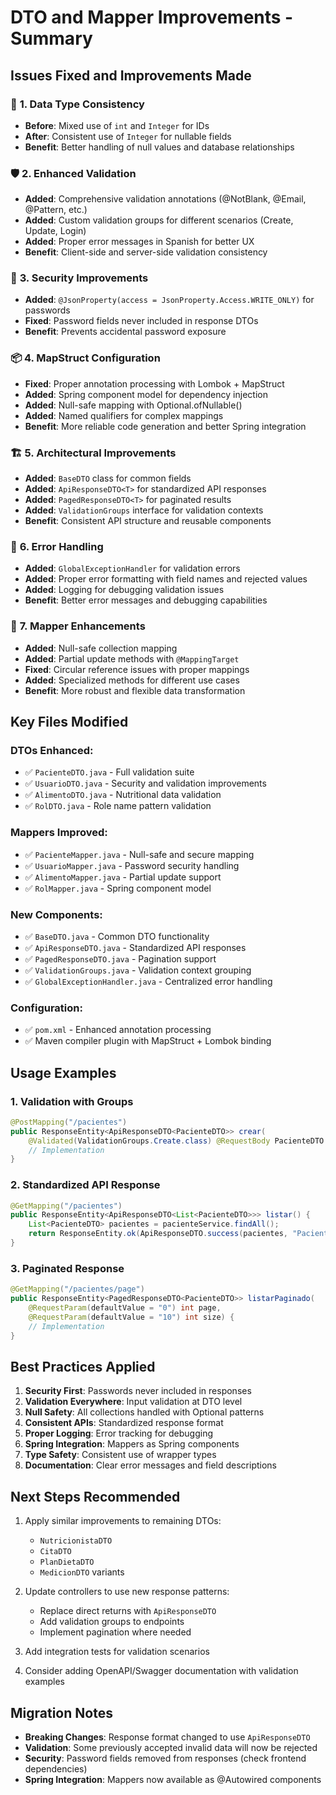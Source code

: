 # DTO and Mapper Improvements - Summary

## Issues Fixed and Improvements Made

### 🔧 **1. Data Type Consistency**
- **Before**: Mixed use of `int` and `Integer` for IDs
- **After**: Consistent use of `Integer` for nullable fields
- **Benefit**: Better handling of null values and database relationships

### 🛡️ **2. Enhanced Validation**
- **Added**: Comprehensive validation annotations (@NotBlank, @Email, @Pattern, etc.)
- **Added**: Custom validation groups for different scenarios (Create, Update, Login)
- **Added**: Proper error messages in Spanish for better UX
- **Benefit**: Client-side and server-side validation consistency

### 🔐 **3. Security Improvements**
- **Added**: `@JsonProperty(access = JsonProperty.Access.WRITE_ONLY)` for passwords
- **Fixed**: Password fields never included in response DTOs
- **Benefit**: Prevents accidental password exposure

### 📦 **4. MapStruct Configuration**
- **Fixed**: Proper annotation processing with Lombok + MapStruct
- **Added**: Spring component model for dependency injection
- **Added**: Null-safe mapping with Optional.ofNullable()
- **Added**: Named qualifiers for complex mappings
- **Benefit**: More reliable code generation and better Spring integration

### 🏗️ **5. Architectural Improvements**
- **Added**: `BaseDTO` class for common fields
- **Added**: `ApiResponseDTO<T>` for standardized API responses
- **Added**: `PagedResponseDTO<T>` for paginated results
- **Added**: `ValidationGroups` interface for validation contexts
- **Benefit**: Consistent API structure and reusable components

### 🚨 **6. Error Handling**
- **Added**: `GlobalExceptionHandler` for validation errors
- **Added**: Proper error formatting with field names and rejected values
- **Added**: Logging for debugging validation issues
- **Benefit**: Better error messages and debugging capabilities

### 🔄 **7. Mapper Enhancements**
- **Added**: Null-safe collection mapping
- **Added**: Partial update methods with `@MappingTarget`
- **Fixed**: Circular reference issues with proper mappings
- **Added**: Specialized methods for different use cases
- **Benefit**: More robust and flexible data transformation

## Key Files Modified

### DTOs Enhanced:
- ✅ `PacienteDTO.java` - Full validation suite
- ✅ `UsuarioDTO.java` - Security and validation improvements
- ✅ `AlimentoDTO.java` - Nutritional data validation
- ✅ `RolDTO.java` - Role name pattern validation

### Mappers Improved:
- ✅ `PacienteMapper.java` - Null-safe and secure mapping
- ✅ `UsuarioMapper.java` - Password security handling
- ✅ `AlimentoMapper.java` - Partial update support
- ✅ `RolMapper.java` - Spring component model

### New Components:
- ✅ `BaseDTO.java` - Common DTO functionality
- ✅ `ApiResponseDTO.java` - Standardized API responses
- ✅ `PagedResponseDTO.java` - Pagination support
- ✅ `ValidationGroups.java` - Validation context grouping
- ✅ `GlobalExceptionHandler.java` - Centralized error handling

### Configuration:
- ✅ `pom.xml` - Enhanced annotation processing
- ✅ Maven compiler plugin with MapStruct + Lombok binding

## Usage Examples

### 1. Validation with Groups
```java
@PostMapping("/pacientes")
public ResponseEntity<ApiResponseDTO<PacienteDTO>> crear(
    @Validated(ValidationGroups.Create.class) @RequestBody PacienteDTO paciente) {
    // Implementation
}
```

### 2. Standardized API Response
```java
@GetMapping("/pacientes")
public ResponseEntity<ApiResponseDTO<List<PacienteDTO>>> listar() {
    List<PacienteDTO> pacientes = pacienteService.findAll();
    return ResponseEntity.ok(ApiResponseDTO.success(pacientes, "Pacientes encontrados"));
}
```

### 3. Paginated Response
```java
@GetMapping("/pacientes/page")
public ResponseEntity<PagedResponseDTO<PacienteDTO>> listarPaginado(
    @RequestParam(defaultValue = "0") int page,
    @RequestParam(defaultValue = "10") int size) {
    // Implementation
}
```

## Best Practices Applied

1. **Security First**: Passwords never included in responses
2. **Validation Everywhere**: Input validation at DTO level
3. **Null Safety**: All collections handled with Optional patterns
4. **Consistent APIs**: Standardized response format
5. **Proper Logging**: Error tracking for debugging
6. **Spring Integration**: Mappers as Spring components
7. **Type Safety**: Consistent use of wrapper types
8. **Documentation**: Clear error messages and field descriptions

## Next Steps Recommended

1. Apply similar improvements to remaining DTOs:
   - `NutricionistaDTO`
   - `CitaDTO`
   - `PlanDietaDTO`
   - `MedicionDTO` variants

2. Update controllers to use new response patterns:
   - Replace direct returns with `ApiResponseDTO`
   - Add validation groups to endpoints
   - Implement pagination where needed

3. Add integration tests for validation scenarios

4. Consider adding OpenAPI/Swagger documentation with validation examples

## Migration Notes

- **Breaking Changes**: Response format changed to use `ApiResponseDTO`
- **Validation**: Some previously accepted invalid data will now be rejected
- **Security**: Password fields removed from responses (check frontend dependencies)
- **Spring Integration**: Mappers now available as @Autowired components
